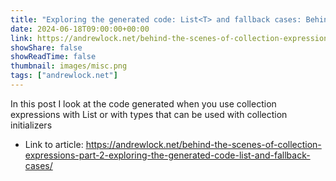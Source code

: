 ```yaml
---
title: "Exploring the generated code: List<T> and fallback cases: Behind the scenes of collection expressions - Part 2"
date: 2024-06-18T09:00:00+00:00
link: https://andrewlock.net/behind-the-scenes-of-collection-expressions-part-2-exploring-the-generated-code-list-and-fallback-cases/
showShare: false
showReadTime: false
thumbnail: images/misc.png
tags: ["andrewlock.net"]
---
```

In this post I look at the code generated when you use collection expressions with List or with types that can be used with collection initializers

- Link to article: https://andrewlock.net/behind-the-scenes-of-collection-expressions-part-2-exploring-the-generated-code-list-and-fallback-cases/